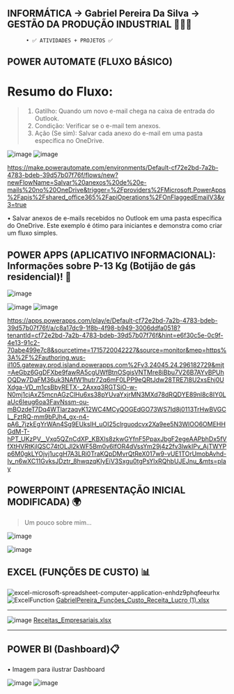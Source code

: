 
## INFORMÁTICA -> Gabriel Pereira Da Silva -> GESTÃO DA PRODUÇÃO INDUSTRIAL 👷🏻‍♂️ 

          • ✅ ATIVIDADES + PROJETOS ✅

## POWER AUTOMATE (FLUXO BÁSICO)
# Resumo do Fluxo:
> 1. Gatilho:  Quando um novo e-mail chega na caixa de entrada do Outlook.
> 2. Condição: Verificar se o e-mail tem anexos.
> 3. Ação (Se sim): Salvar cada anexo do e-mail em uma pasta específica no OneDrive. 

![image](https://github.com/GabrielSilva-GPI/Informatica_I/assets/162816614/3a6bdc39-795a-487d-bd2b-f0a3fa08ccac)
![image](https://github.com/GabrielSilva-GPI/Informatica_I/assets/162816614/613c6d58-ba20-4e00-b5ef-5902dd2d15c0)

https://make.powerautomate.com/environments/Default-cf72e2bd-7a2b-4783-bdeb-39d57b07f76f/flows/new?newFlowName=Salvar%20anexos%20de%20e-mails%20no%20OneDrive&trigger=%2Fproviders%2FMicrosoft.PowerApps%2Fapis%2Fshared_office365%2FapiOperations%2FOnFlaggedEmailV3&v3=true

• Salvar anexos de e-mails recebidos no Outlook em uma pasta específica do OneDrive. Este exemplo é ótimo para iniciantes e demonstra como criar um fluxo simples.


## POWER APPS (APLICATIVO INFORMACIONAL): Informações sobre P-13 Kg (Botijão de gás residencial)! 📲

![image](https://github.com/GabrielSilva-GPI/Informatica_I/assets/162816614/4d162864-93db-4767-8291-efafb6439f7e)

      
![image](https://github.com/GabrielSilva-GPI/Informatica_I/assets/162816614/85740d50-41fb-44ca-ab3c-5e610a625c1c) ![image](https://github.com/GabrielSilva-GPI/Informatica_I/assets/162816614/be916b5c-dfed-4a18-9c72-1bcdc139616f)

https://apps.powerapps.com/play/e/Default-cf72e2bd-7a2b-4783-bdeb-39d57b07f76f/a/c8a17dc9-1f8b-4f98-b949-3006ddfa0518?tenantId=cf72e2bd-7a2b-4783-bdeb-39d57b07f76f&hint=e6f30c5e-0c9f-4e13-91c2-70abe499e7c8&sourcetime=1715720042227&source=monitor&mep=https%3A%2F%2Fauthoring.wus-il105.gateway.prod.island.powerapps.com%2Fv3.24045.24.296182729&mjt=AeGbz6GgDFXbe9fawRA5cgUWfBtnOSgisVNTMre8iBbu7V26B7AYvBPUhOQDw7DaFM36uk3NAfW1hutr72q6mF0LPP9eQRtJdw28TRE7l8U2xsEhj0UXdga-VD_m1csBbyRETX-_2Axxq3RGTSiO-w-N0mj1cjAxZ5mcnAGzClHu6xs38pYUvaYxjrMN3MXd78dRQDYE89nl8c8IY0LaUc6Ieug6oa3FavNssm-ou-mBOzdeT7Dq4WTlarzaqyK12WC4MCyQOGEdGO73WS7Id8j0113TrHwBVGCL_FztRQ-mm9bPJh4_gx-n4-pA6_7jzkEgYrWAn4Sg9EUksIH_uOI25clrguodcvx2Xa9ee5N3WlOO6OMEHHGdM-T-hPT_UKzPV__Vxq5QZnCdXP_KBXIs8zkwGYfnF5PpaxJbgF2egeAAPbhDx5fVfXtHVRtKjlQSC74tOLJl2kWF5Bm0v6lfOR4dVssYm29j4z2fv3lwkIPv_AjTWYPp6M0gkLYOjvj1ucgH7A3LRi0TraKQpDMvrQtReX017w9-vUE1TOrUmobAvhd-Iv_n6wXC11GvksJDztr_8hwqzqKIyEiV3Sxgu0tgPsYlxRQhbUJEJnu_&mts=play

## POWERPOINT (APRESENTAÇÃO INICIAL MODIFICADA) 🌍
> Um pouco sobre mim...

![image](https://github.com/GabrielSilva-GPI/Informatica_I/assets/162816614/bc188f93-5693-484a-9f30-007a28d12769)

![image](https://github.com/GabrielSilva-GPI/Informatica_I/assets/162816614/f86e35d1-8993-4b70-add9-bb8b1db499a1)


## EXCEL (FUNÇÕES DE CUSTO) 📊


![excel-microsoft-spreadsheet-computer-application-enhdz9phqfeeurhx](https://github.com/GabrielSilva-GPI/Informatica_I/assets/162816614/6798338a-86e7-465b-a8c1-6c80a8da5967)
![ExcelFunction](https://github.com/GabrielSilva-GPI/Informatica_I/assets/162816614/23019594-db92-4863-9858-19aae0bcaa03)
[GabrielPereira_Funções_Custo_Receita_Lucro (1).xlsx](https://github.com/GabrielSilva-GPI/Informatica_I/files/14763598/GabrielPereira_Funcoes_Custo_Receita_Lucro.1.xlsx)

__________________________________________________________________________________________________________________________

![image](https://github.com/GabrielSilva-GPI/Informatica_I/assets/162816614/a30be81f-3530-4769-8822-f76dd4aa25ca)
[Receitas_Empresariais.xlsx](https://github.com/GabrielSilva-GPI/Informatica_I/files/14763608/Receitas_Empresariais.xlsx)

__________________________________________________________________________________________________________________________

## POWER BI (Dashboard)📋
• Imagem para ilustrar Dashboard

![image](https://github.com/GabrielSilva-GPI/Informatica_I/assets/162816614/2daac281-d15c-4e79-bb57-cc97d66094af)
![image](https://github.com/GabrielSilva-GPI/Informatica_I/assets/162816614/adaa4fe5-14aa-4833-a2f5-f5a138e53ceb)
